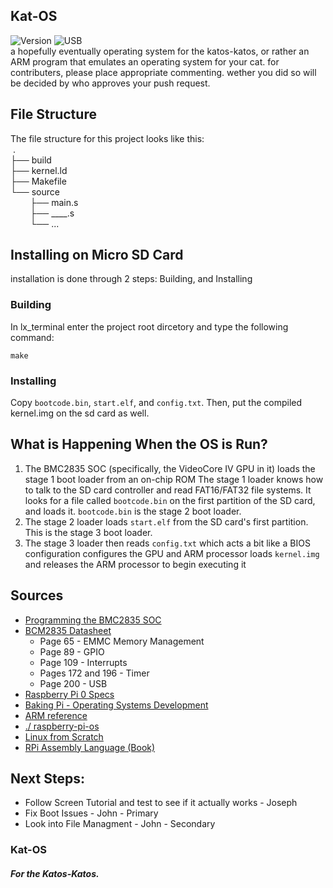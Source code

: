 <link rel="shortcut icon" type="image/x-icon" href="favicon.ico">

## Kat-OS
![Version][Screen04] ![USB][NoUSB]<br>
a hopefully eventually operating system for the katos-katos, or rather an ARM program that emulates an operating system for your cat. for contributers, please place appropriate commenting. wether you did so will be decided by who approves your push request.

## File Structure
The file structure for this project looks like this: <br>
&nbsp;.<br>
├── build<br>
├── kernel.ld<br>
├── Makefile<br>
└── source<br>
&nbsp;&nbsp;&nbsp;&nbsp;&nbsp;&nbsp;&nbsp;&nbsp;├── main.s  
&nbsp;&nbsp;&nbsp;&nbsp;&nbsp;&nbsp;&nbsp;&nbsp;├── ____.s  
&nbsp;&nbsp;&nbsp;&nbsp;&nbsp;&nbsp;&nbsp;&nbsp;└── ...  

## Installing on Micro SD Card
installation is done through 2 steps: Building, and Installing

### Building
In lx_terminal enter the project root dircetory and type the following command:
```
make
```

### Installing
Copy `bootcode.bin`, `start.elf`, and `config.txt`. Then, put the compiled kernel.img on the sd card as well.

## What is Happening When the OS is Run?
1. The BMC2835 SOC (specifically, the VideoCore IV GPU in it) loads the stage 1 boot loader from an on-chip ROM
    The stage 1 loader knows how to talk to the SD card controller and read FAT16/FAT32 file systems. It looks for a file called `bootcode.bin` on the first partition of the SD card, and loads it. `bootcode.bin` is the stage 2 boot loader.
2. The stage 2 loader loads `start.elf` from the SD card's first partition. This is the stage 3 boot loader.
3. The stage 3 loader then reads `config.txt` which acts a bit like a BIOS configuration configures the GPU and ARM processor loads `kernel.img` and releases the ARM processor to begin executing it

## Sources
 * [Programming the BMC2835 SOC](https://www.glennklockwood.com/embedded/bmc2835-gpio.html)
 * [BCM2835 Datasheet](https://datasheets.raspberrypi.org/bcm2835/bcm2835-peripherals.pdf)
   * Page 65 - EMMC Memory Management
   * Page 89 - GPIO
   * Page 109 - Interrupts
   * Pages 172 and 196 - Timer
   * Page 200 - USB
 * [Raspberry Pi 0 Specs](https://cdn.sparkfun.com/assets/learn_tutorials/6/7/6/PiZero_1.pdf)
 * [Baking Pi - Operating Systems Development](https://www.cl.cam.ac.uk/projects/raspberrypi/tutorials/os/downloads.html)
 * [ARM reference](https://www.keil.com/support/man/docs/armasm/armasm_dom1361289850039.htm)
 * [./ raspberry-pi-os](https://s-matyukevich.github.io/raspberry-pi-os/docs/lesson01/rpi-os.html)
 * [Linux from Scratch](https://www.linuxfromscratch.org/lfs/read.html)
 * [RPi Assembly Language (Book)](https://www.brucesmith.info/rosal.html)

## Next Steps:
 * Follow Screen Tutorial and test to see if it actually works - Joseph
 * Fix Boot Issues - John - Primary
 * Look into File Managment - John - Secondary

### Kat-OS
##### For the Katos-Katos.

[OK01]: https://img.shields.io/badge/Version-OK01-blue
[OK02]: https://img.shields.io/badge/Version-OK02-blue
[OK03]: https://img.shields.io/badge/Version-OK03-blue
[OK04]: https://img.shields.io/badge/Version-OK04-blue
[OK05]: https://img.shields.io/badge/Version-OK05-blue
[Screen01]: https://img.shields.io/badge/Version-Screen01-blue
[Screen02]: https://img.shields.io/badge/Version-Screen02-blue
[Screen03]: https://img.shields.io/badge/Version-Screen03-blue
[Screen04]: https://img.shields.io/badge/Version-Screen04-blue
[Input01]: https://img.shields.io/badge/Version-Input01-blue
[Input02]: https://img.shields.io/badge/Version-Input02-blue

[NoUSB]: https://img.shields.io/badge/USB-No-brightgreen
[USB]: https://img.shields.io/badge/USB-Yes-brightgreen
